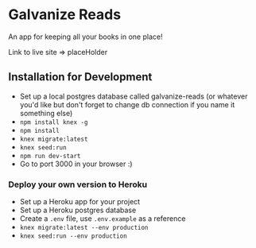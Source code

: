 # Galvanize Reads

An app for keeping all your books in one place!

Link to live site  =>  placeHolder

## Installation for Development

* Set up a local postgres database called galvanize-reads (or whatever you'd like but don't forget to change db connection if you name it something else)
* `npm install knex -g`
* `npm install`
* `knex migrate:latest`
* `knex seed:run`
* `npm run dev-start`
* Go to port 3000 in your browser :)


### Deploy your own version to Heroku

* Set up a Heroku app for your project
* Set up a Heroku postgres database
* Create a `.env` file, use `.env.example` as a reference
* `knex migrate:latest --env production`
* `knex seed:run --env production`
